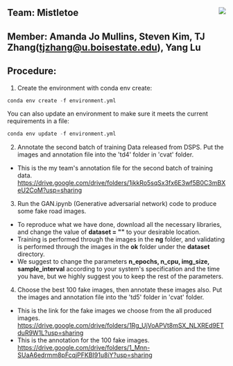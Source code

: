 ## Team: Mistletoe <img align="right" src="https://encrypted-tbn0.gstatic.com/images?q=tbn:ANd9GcTNrFsIu_0BIWuO5Bji5Vg6Cfm1_AeuIrH83A&usqp=CAU">

## Member: Amanda Jo Mullins, Steven Kim, TJ Zhang(tjzhang@u.boisestate.edu), Yang Lu

## Procedure:
1. Create the environment with conda env create: 
```python 
conda env create -f environment.yml 
```
You can also update an environment to make sure it meets the current requirements in a file:
```python 
conda env update -f environment.yml
```
2. Annotate the second batch of training Data released from DSPS. Put the images and annotation file into the 'td4' folder in 'cvat' folder.
- This is the my team's annotation file for the second batch of training data. https://drive.google.com/drive/folders/1jkkRo5sqSx3fx6E3wf5B0C3mBXeU2CoM?usp=sharing
3. Run the GAN.ipynb (Generative adversarial network) code to produce some fake road images. 
- To reproduce what we have done, download all the necessary libraries, and change the value of **dataset = ""** to your desirable location. 
- Training is performed through the images in the **ng** folder, and validating is performed through the images in the **ok** folder under the **dataset** directory. 
- We suggest to change the parameters **n_epochs, n_cpu, img_size, sample_interval** according to your system's specification and the time you have, but we highly suggest you to keep the rest of the parameters.

4. Choose the best 100 fake images, then annotate these images also. Put the images and annotation file into the 'td5' folder in 'cvat' folder.

- This is the link for the fake images we choose from the all produced images.  https://drive.google.com/drive/folders/1Rg_UjVoAPVt8mSX_NLXREd9ETduR9W1L?usp=sharing
- This is the annotation for the 100 fake images. https://drive.google.com/drive/folders/1_Mnn-SUaA6edrmm8pFcqjPFKBI91u8iY?usp=sharing


